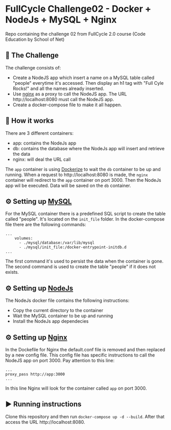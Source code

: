 # FullCycle Challenge02 - Docker + NodeJs + MySQL + Nginx
Repo containing the challenge 02 from FullCycle 2.0 course (Code Education by School of Net)

## 🎯 The Challenge
The challenge consists of:
- Create a NodeJS app which insert a name on a MySQL table called "people" everytime it's accessed. Then display an h1 tag with "Full Cyle Rocks!" and all the names already inserted.
- Use [nginx](https://www.nginx.com/) as a proxy to call the NodeJS app. The URL http://localhost:8080 must call the NodeJS app.
- Create a docker-compose file to make it all happen.

## 🤯 How it works
There are 3 different containers:
- app: contains the NodeJs app
- db: contains the database where the NodeJs app will insert and retrieve the data
- nginx: will deal the URL call

The `app` container is using [Dockerize](https://github.com/jwilder/dockerize) to wait the `db` container to be up and running. When a request to http://localhost:8080 is made, the `nginx` container will redirect to the `app` container on port 3000. Then the NodeJs app wil be executed. Data will be saved on the `db` container.

## ⚙️ Setting up [MySQL](https://www.mysql.com/)
For the MySQL container there is a predefined SQL script to create the table called "people". It's located on the `init_file` folder. In the docker-compose file there are the following commands: 
```
...
    volumes:
      - ./mysql/database:/var/lib/mysql
      - ./mysql/init_file:/docker-entrypoint-initdb.d
...
``` 
The first command it's used to persist the data when the container is gone. The second command is used to create the table "people" if it does not exists. 

## ⚙️ Setting up [NodeJs](https://nodejs.org/en/)
The NodeJs docker file contains the following instructions:
- Copy the current directory to the container
- Wait the MySQL container to be up and running
- Install the NodeJs app dependecies

## ⚙️ Setting up [Nginx](https://www.nginx.com/)
In the Dockefile for Nginx the default.conf file is removed and then replaced by a new config file. This config file has specific instructions to call the NodeJS app on port 3000. Pay attention to this line:
```
...
proxy_pass http://app:3000
...
```

In this line Nginx will look for the container called `app` on port 3000.

## ▶️ Running instructions
Clone this repository and then run `docker-compose up -d --build`. After that access the URL http://localhost:8080.
